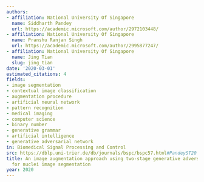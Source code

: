 ```yaml
---
authors:
- affiliation: National University Of Singapore
  name: Siddharth Pandey
  url: https://academic.microsoft.com/author/2972103448/
- affiliation: National University Of Singapore
  name: Pranshu Ranjan Singh
  url: https://academic.microsoft.com/author/2995877247/
- affiliation: National University Of Singapore
  name: Jing Tian
  slug: jing_tian
date: '2020-03-01'
estimated_citations: 4
fields:
- image segmentation
- contextual image classification
- augmentation procedure
- artificial neural network
- pattern recognition
- medical imaging
- computer science
- binary number
- generative grammar
- artificial intelligence
- generative adversarial network
in: Biomedical Signal Processing and Control
src: https://dblp.uni-trier.de/db/journals/bspc/bspc57.html#PandeyST20
title: An image augmentation approach using two-stage generative adversarial network
  for nuclei image segmentation
year: 2020
---
```


